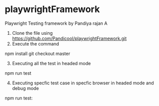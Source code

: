 # playwrightFramework

Playwright Testing framework by Pandiya rajan A

1. Clone the file using https://github.com/Pandicool/playwrightFramework.git
2. Execute the command 

npm install
git checkout master

3. Executing all the test in headed mode

npm run test

4. Executing specfic test case in specfic browser in headed mode and debug mode

npm run test:<browserName> <testName>